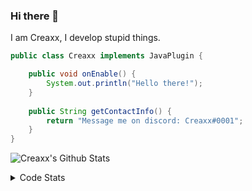 ### Hi there 👋

I am Creaxx, I develop stupid things. 

```java
public class Creaxx implements JavaPlugin {

    public void onEnable() {
        System.out.println("Hello there!");
    }
    
    public String getContactInfo() {
        return "Message me on discord: Creaxx#0001";
    }
}
```

![Creaxx's Github Stats](https://github-readme-stats.vercel.app/api?username=CreaxxOG&show_icons=true&theme=dark&count_private=true)

<details>
  <summary>Code Stats</summary>

<!--START_SECTION:waka-->
![Code Time](http://img.shields.io/badge/Code%20Time-1%2C022%20hrs%2024%20mins-blue)

![Lines of code](https://img.shields.io/badge/From%20Hello%20World%20I%27ve%20Written-170%20lines%20of%20code-blue)

**🐱 My GitHub Data** 

> 🏆 912 Contributions in the Year 2022
 > 
> 📦 66.1 kB Used in GitHub's Storage 
 > 
> 🚫 Not Opted to Hire
 > 
> 📜 4 Public Repositories 
 > 
> 🔑 2 Private Repositories  
 > 
**I'm an Early 🐤** 

```text
🌞 Morning    40 commits     █░░░░░░░░░░░░░░░░░░░░░░░░   6.47% 
🌆 Daytime    304 commits    ████████████░░░░░░░░░░░░░   49.19% 
🌃 Evening    261 commits    ██████████░░░░░░░░░░░░░░░   42.23% 
🌙 Night      13 commits     ░░░░░░░░░░░░░░░░░░░░░░░░░   2.1%

```
📅 **I'm Most Productive on Saturday** 

```text
Monday       52 commits     ██░░░░░░░░░░░░░░░░░░░░░░░   8.41% 
Tuesday      60 commits     ██░░░░░░░░░░░░░░░░░░░░░░░   9.71% 
Wednesday    80 commits     ███░░░░░░░░░░░░░░░░░░░░░░   12.94% 
Thursday     119 commits    ████░░░░░░░░░░░░░░░░░░░░░   19.26% 
Friday       51 commits     ██░░░░░░░░░░░░░░░░░░░░░░░   8.25% 
Saturday     169 commits    ██████░░░░░░░░░░░░░░░░░░░   27.35% 
Sunday       87 commits     ███░░░░░░░░░░░░░░░░░░░░░░   14.08%

```


📊 **This Week I Spent My Time On** 

```text
💬 Programming Languages: 
Java                     10 hrs 59 mins      ███████████████████████░░   93.77% 
XML                      20 mins             ░░░░░░░░░░░░░░░░░░░░░░░░░   2.98% 
YAML                     11 mins             ░░░░░░░░░░░░░░░░░░░░░░░░░   1.59% 
Kotlin                   9 mins              ░░░░░░░░░░░░░░░░░░░░░░░░░   1.29% 
Markdown                 1 min               ░░░░░░░░░░░░░░░░░░░░░░░░░   0.18%

🔥 Editors: 
IntelliJ                 11 hrs 43 mins      █████████████████████████   100.0%

```

**I Mostly Code in Java** 

```text
Java                     6 repos             ███████████████░░░░░░░░░░   60.0% 
Kotlin                   3 repos             ███████░░░░░░░░░░░░░░░░░░   30.0% 
EJS                      1 repo              ██░░░░░░░░░░░░░░░░░░░░░░░   10.0%

```



 Last Updated on 16/12/2022 01:33:48 UTC
<!--END_SECTION:waka-->
</details>

